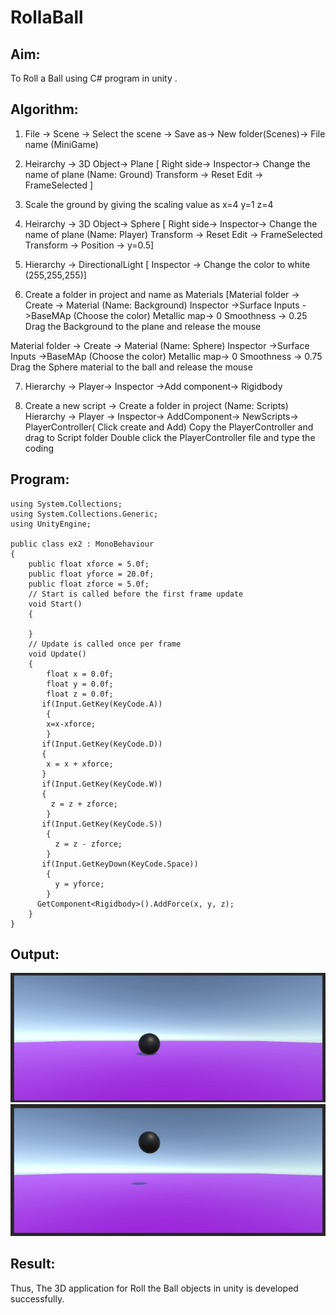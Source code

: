 # RollaBall

## Aim:
To Roll a Ball using C# program in unity .
## Algorithm:

1. File -> Scene -> Select the scene -> Save as-> New folder(Scenes)-> File name (MiniGame)

2. Heirarchy -> 3D Object-> Plane 
[ Right side-> Inspector-> Change the name of plane (Name: Ground)
Transform -> Reset
Edit -> FrameSelected ]

3. Scale the ground by giving the scaling value as x=4 y=1 z=4

4. Heirarchy -> 3D Object-> Sphere
[ Right side-> Inspector-> Change the name of plane (Name: Player)
Transform -> Reset
Edit -> FrameSelected 
Transform -> Position -> y=0.5]

5. Hierarchy -> DirectionalLight
[ Inspector -> Change the color to white (255,255,255)]

6. Create a folder in project and name as Materials
[Material folder -> Create -> Material (Name: Background)
Inspector ->Surface Inputs ->BaseMAp (Choose the color)
Metallic map-> 0
Smoothness -> 0.25
Drag the Background to the plane and release the mouse

Material folder -> Create -> Material (Name: Sphere)
Inspector ->Surface Inputs ->BaseMAp (Choose the color)
Metallic map-> 0
Smoothness -> 0.75
Drag the Sphere material to the ball and release the mouse

 7. Hierarchy -> Player-> Inspector ->Add component-> Rigidbody

8. Create a new script -> Create a folder in project (Name: Scripts)
Hierarchy -> Player -> Inspector-> AddComponent-> NewScripts-> PlayerController( Click create and Add)
Copy the PlayerController and drag to Script folder
Double click the PlayerController file and type the coding

## Program:
```
using System.Collections;
using System.Collections.Generic;
using UnityEngine;

public class ex2 : MonoBehaviour
{
    public float xforce = 5.0f;
    public float yforce = 20.0f;
    public float zforce = 5.0f;
    // Start is called before the first frame update
    void Start()
    {

    }
    // Update is called once per frame
    void Update()
    {
        float x = 0.0f;
        float y = 0.0f;
        float z = 0.0f;
       if(Input.GetKey(KeyCode.A))
        {
        x=x-xforce;
        }
       if(Input.GetKey(KeyCode.D))
       {
        x = x + xforce;
       }
       if(Input.GetKey(KeyCode.W))
       {
         z = z + zforce;
        }
       if(Input.GetKey(KeyCode.S))
        {
          z = z - zforce;
        }
       if(Input.GetKeyDown(KeyCode.Space))
        {
          y = yforce;
        }
      GetComponent<Rigidbody>().AddForce(x, y, z);
    }
}
```

## Output:
![o](11.png)
![o](22.png)

## Result:
Thus, The 3D application for Roll the Ball objects in unity is developed successfully.
